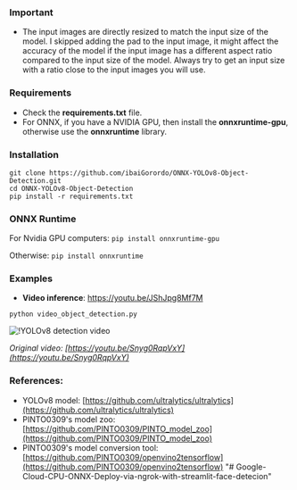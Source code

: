 ### Important
- The input images are directly resized to match the input size of the model. I skipped adding the pad to the input image, it might affect the accuracy of the model if the input image has a different aspect ratio compared to the input size of the model. Always try to get an input size with a ratio close to the input images you will use.

### Requirements

 * Check the **requirements.txt** file.
 * For ONNX, if you have a NVIDIA GPU, then install the **onnxruntime-gpu**, otherwise use the **onnxruntime** library.

### Installation
```shell
git clone https://github.com/ibaiGorordo/ONNX-YOLOv8-Object-Detection.git
cd ONNX-YOLOv8-Object-Detection
pip install -r requirements.txt
```
### ONNX Runtime
For Nvidia GPU computers:
`pip install onnxruntime-gpu`

Otherwise:
`pip install onnxruntime`

### Examples

 * **Video inference**: https://youtu.be/JShJpg8Mf7M
 ```shell
 python video_object_detection.py
 ```

 ![!YOLOv8 detection video](https://github.com/ibaiGorordo/ONNX-YOLOv8-Object-Detection/raw/main/doc/img/yolov8_video.gif)

  *Original video: [https://youtu.be/Snyg0RqpVxY](https://youtu.be/Snyg0RqpVxY)*

### References:
* YOLOv8 model: [https://github.com/ultralytics/ultralytics](https://github.com/ultralytics/ultralytics)
* PINTO0309's model zoo: [https://github.com/PINTO0309/PINTO_model_zoo](https://github.com/PINTO0309/PINTO_model_zoo)
* PINTO0309's model conversion tool: [https://github.com/PINTO0309/openvino2tensorflow](https://github.com/PINTO0309/openvino2tensorflow)
"# Google-Cloud-CPU-ONNX-Deploy-via-ngrok-with-streamlit-face-detecion" 
